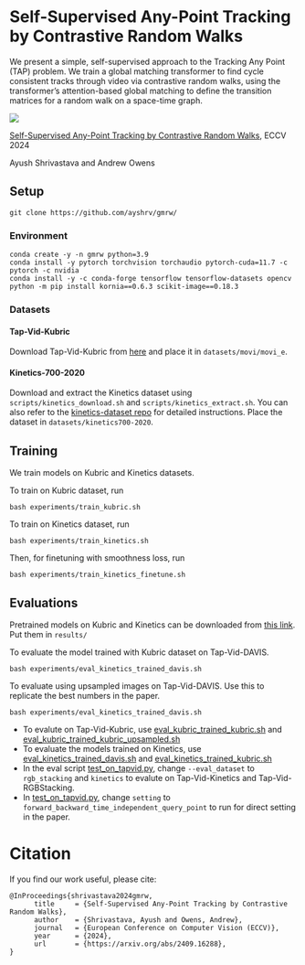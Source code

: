 # Self-Supervised Any-Point Tracking by Contrastive Random Walks

We present a simple, self-supervised approach to the Tracking Any Point (TAP) problem. We train a global matching transformer to find cycle consistent tracks through video via contrastive random walks, using the transformer’s attention-based global matching to define the transition matrices for a random walk on a space-time graph.

![](assets/teaser.gif)

[Self-Supervised Any-Point Tracking by Contrastive Random Walks](https://arxiv.org/pdf/2409.16288), ECCV 2024

Ayush Shrivastava and Andrew Owens



## Setup

```
git clone https://github.com/ayshrv/gmrw/
```

### Environment
```
conda create -y -n gmrw python=3.9
conda install -y pytorch torchvision torchaudio pytorch-cuda=11.7 -c pytorch -c nvidia
conda install -y -c conda-forge tensorflow tensorflow-datasets opencv
python -m pip install kornia==0.6.3 scikit-image==0.18.3
```

### Datasets

#### Tap-Vid-Kubric
Download Tap-Vid-Kubric from [here](https://github.com/google-deepmind/tapnet/tree/main/tapnet/tapvid) and place it in `datasets/movi/movi_e`.

#### Kinetics-700-2020
Download and extract the Kinetics dataset using `scripts/kinetics_download.sh` and `scripts/kinetics_extract.sh`. You can also refer to the [kinetics-dataset repo](https://github.com/cvdfoundation/kinetics-dataset) for detailed instructions. Place the dataset in `datasets/kinetics700-2020`.

## Training

We train models on Kubric and Kinetics datasets.

To train on Kubric dataset, run
```
bash experiments/train_kubric.sh
```

To train on Kinetics dataset, run
```
bash experiments/train_kinetics.sh
```
Then, for finetuning with smoothness loss, run
```
bash experiments/train_kinetics_finetune.sh
```

## Evaluations
Pretrained models on Kubric and Kinetics can be downloaded from [this link](https://www.dropbox.com/scl/fo/2uutl18md0c83et2aw0oz/ADkl-RAW0fneflvSKjd3MB0?rlkey=fk35z55x95t9mu6i7afbqkzp6&st=ara9ej5f&dl=0). Put them in `results/`

To evaluate the model trained with Kubric dataset on Tap-Vid-DAVIS.
```
bash experiments/eval_kinetics_trained_davis.sh
```
To evaluate using upsampled images on Tap-Vid-DAVIS. Use this to replicate the best numbers in the paper.
```
bash experiments/eval_kinetics_trained_davis.sh
```

- To evalute on Tap-Vid-Kubric, use [eval_kubric_trained_kubric.sh](experiments/eval_kubric_trained_kubric.sh) and [eval_kubric_trained_kubric_upsampled.sh](experiments/eval_kubric_trained_kubric_upsampled.sh)
- To evaluate the models trained on Kinetics, use [eval_kinetics_trained_davis.sh](experiments/eval_kinetics_trained_davis.sh) and [eval_kinetics_trained_kubric.sh](experiments/eval_kinetics_trained_kubric.sh)
- In the eval script [test_on_tapvid.py](test_on_tapvid.py), change `--eval_dataset` to `rgb_stacking` and `kinetics` to evalute on Tap-Vid-Kinetics and Tap-Vid-RGBStacking.
- In [test_on_tapvid.py](test_on_tapvid.py), change `setting` to `forward_backward_time_independent_query_point` to run for direct setting in the paper.

# Citation

If you find our work useful, please cite:
```
@InProceedings{shrivastava2024gmrw,
      title     = {Self-Supervised Any-Point Tracking by Contrastive Random Walks},
      author    = {Shrivastava, Ayush and Owens, Andrew},
      journal   = {European Conference on Computer Vision (ECCV)},
      year      = {2024},
      url       = {https://arxiv.org/abs/2409.16288},
}
```
